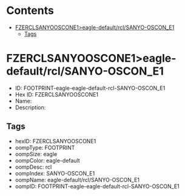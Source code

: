 



Contents
========

* [FZERCLSANYOOSCONE1>eagle-default/rcl/SANYO-OSCON_E1](#fzerclsanyooscone1eagle-defaultrclsanyo-oscon_e1)
	* [Tags](#tags)

# FZERCLSANYOOSCONE1>eagle-default/rcl/SANYO-OSCON_E1

- ID: FOOTPRINT-eagle-eagle-default-rcl-SANYO-OSCON_E1
- Hex ID: FZERCLSANYOOSCONE1
- Name: 
- Description: 

## Tags

- hexID: FZERCLSANYOOSCONE1
- oompType: FOOTPRINT
- oompSize: eagle
- oompColor: eagle-default
- oompDesc: rcl
- oompIndex: SANYO-OSCON_E1
- oompName: eagle-default/rcl/SANYO-OSCON_E1
- oompID: FOOTPRINT-eagle-eagle-default-rcl-SANYO-OSCON_E1

